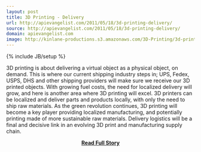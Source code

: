 ```yaml
---
layout: post
title: 3D Printing - Delivery
url: http://apievangelist.com/2011/05/18/3d-printing-delivery/
source: http://apievangelist.com/2011/05/18/3d-printing-delivery/
domain: apievangelist.com
image: http://kinlane-productions.s3.amazonaws.com/3D-Printing/3d-printing-delivery.jpg
---
```

{% include JB/setup %}<p>3D printing is about delivering a virtual object as a physical object, on demand.
This is where our current shipping industry steps in;  UPS, Fedex, USPS, DHS and other shipping providers will make sure we receive our 3D printed objects.
With growing fuel costs, the need for localized delivery will grow, and here is another area where 3D printing will excel.
3D printers can be localized and deliver parts and products locally, with only the need to ship raw materials.
As the green revolution continues, 3D printing will become a key player providing localized manufacturing, and potentially printing made of more sustainable raw materials.
Delivery logistics will be a final and decisive link in an evolving 3D print and manufacturing supply chain.</p>
<center><p><a href="http://apievangelist.com/2011/05/18/3d-printing-delivery/" style='padding:25px; font-sze:18px; font-weight: bold;'>Read Full Story</a></p></center>
